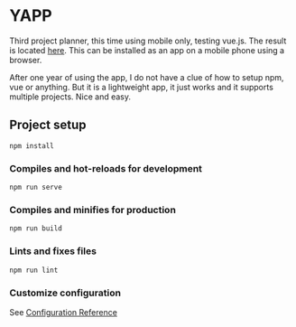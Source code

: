 # YAPP

Third project planner, this time using mobile only, testing vue.js. The result is located [here](https://dasmuli.github.io/YAPP/). This can be installed as an app on a mobile phone using a browser.

After one year of using the app, I do not have a clue of how to setup npm, vue or anything. But it is a lightweight app, it just works and it supports multiple projects. Nice and easy.

## Project setup
```
npm install
```

### Compiles and hot-reloads for development
```
npm run serve
```

### Compiles and minifies for production
```
npm run build
```

### Lints and fixes files
```
npm run lint
```

### Customize configuration
See [Configuration Reference](https://cli.vuejs.org/config/)
